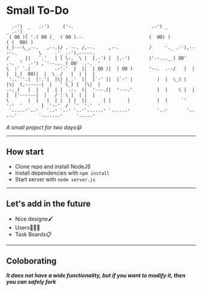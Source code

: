 # Small To-Do
```
  .-')  _   .-')     ('-.                             .-') _                      _ .-') _              
 ( OO )( '.( OO )_  ( OO ).-.                        (  OO) )                    ( (  OO) )             
(_)---\_,--.   ,--.)/ . --. /,--.     ,--.           /     '._ .-'),-----.        \     .'_ .-'),-----. 
/    _ ||   `.'   | | \-.  \ |  |.-') |  |.-')       |'--...__( OO'  .-.  '  .-') ,`'--..._( OO'  .-.  '
\  :` `.|         .-'-'  |  ||  | OO )|  | OO )      '--.  .--/   |  | |  |_(  OO)|  |  \  /   |  | |  |
 '..`''.|  |'.'|  |\| |_.'  ||  |`-' ||  |`-' |         |  |  \_) |  |\|  (,------|  |   ' \_) |  |\|  |
.-._)   |  |   |  | |  .-.  (|  '---.(|  '---.'         |  |    \ |  | |  |'------|  |   / : \ |  | |  |
\       |  |   |  | |  | |  ||      | |      |          |  |     `'  '-'  '       |  '--'  /  `'  '-'  '
 `-----'`--'   `--' `--' `--'`------' `------'          `--'       `-----'        `-------'     `-----'
```
_A small project for two days😃_

---

## How start
* Clone repo and install NodeJS
* Install dependencies with ``` npm install ```
* Start server with ```node server.js```
---

## Let's add in the future
* Nice designe🖌️
* Users🧑‍🤝‍🧑
* Task Boards📋

---

## Coloborating
***It does not have a wide functionality, but if you want to modify it, then you can safely fork***
